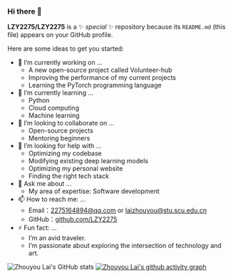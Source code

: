 ### Hi there 👋


**LZY2275/LZY2275** is a ✨ _special_ ✨ repository because its `README.md` (this file) appears on your GitHub profile.

Here are some ideas to get you started:

- 🔭 I’m currently working on ...
  - A new open-source project called Volunteer-hub
  - Improving the performance of my current projects
  - Learning the PyTorch programming language
- 🌱 I’m currently learning ...
  - Python
  - Cloud computing
  - Machine learning
- 👯 I’m looking to collaborate on ...
  - Open-source projects
  - Mentoring beginners
- 🤔 I’m looking for help with ...
  - Optimizing my codebase
  - Modifying existing deep learning models
  - Optimizing my personal website
  - Finding the right tech stack
- 💬 Ask me about ...
  - My area of expertise: Software development
- 📫 How to reach me: ...
  - Email：2275164894@qq.com or laizhouyou@stu.scu.edu.cn
  - GitHub：[github.com/LZY2275](https://github.com/LZY2275/LZY2275)
- ⚡ Fun fact: ...
  - I’m an avid traveler.
  - I’m passionate about exploring the intersection of technology and art.

![Zhouyou Lai's GitHub stats](https://github-readme-stats.vercel.app/api?username=lzy2275)
[![Zhouyou Lai's github activity graph](https://github-readme-activity-graph.vercel.app/graph?username=lzy2275&theme=github-compact)](https://github.com/ashutosh00710/github-readme-activity-graph)
